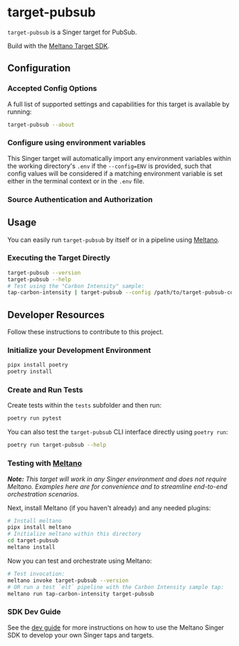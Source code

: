 # target-pubsub

`target-pubsub` is a Singer target for PubSub.

Build with the [Meltano Target SDK](https://sdk.meltano.com).

<!--

Developer TODO: Update the below as needed to correctly describe the install procedure. For instance, if you do not have a PyPi repo, or if you want users to directly install from your git repo, you can modify this step as appropriate.

## Installation

Install from PyPi:

```bash
pipx install target-pubsub
```

Install from GitHub:

```bash
pipx install git+https://github.com/ORG_NAME/target-pubsub.git@main
```

-->

## Configuration

### Accepted Config Options

<!--
Developer TODO: Provide a list of config options accepted by the target.

This section can be created by copy-pasting the CLI output from:

```
target-pubsub --about --format=markdown
```
-->

A full list of supported settings and capabilities for this
target is available by running:

```bash
target-pubsub --about
```

### Configure using environment variables

This Singer target will automatically import any environment variables within the working directory's
`.env` if the `--config=ENV` is provided, such that config values will be considered if a matching
environment variable is set either in the terminal context or in the `.env` file.

### Source Authentication and Authorization

<!--
Developer TODO: If your target requires special access on the destination system, or any special authentication requirements, provide those here.
-->

## Usage

You can easily run `target-pubsub` by itself or in a pipeline using [Meltano](https://meltano.com/).

### Executing the Target Directly

```bash
target-pubsub --version
target-pubsub --help
# Test using the "Carbon Intensity" sample:
tap-carbon-intensity | target-pubsub --config /path/to/target-pubsub-config.json
```

## Developer Resources

Follow these instructions to contribute to this project.

### Initialize your Development Environment

```bash
pipx install poetry
poetry install
```

### Create and Run Tests

Create tests within the `tests` subfolder and
  then run:

```bash
poetry run pytest
```

You can also test the `target-pubsub` CLI interface directly using `poetry run`:

```bash
poetry run target-pubsub --help
```

### Testing with [Meltano](https://meltano.com/)

_**Note:** This target will work in any Singer environment and does not require Meltano.
Examples here are for convenience and to streamline end-to-end orchestration scenarios._

<!--
Developer TODO:
Your project comes with a custom `meltano.yml` project file already created. Open the `meltano.yml` and follow any "TODO" items listed in
the file.
-->

Next, install Meltano (if you haven't already) and any needed plugins:

```bash
# Install meltano
pipx install meltano
# Initialize meltano within this directory
cd target-pubsub
meltano install
```

Now you can test and orchestrate using Meltano:

```bash
# Test invocation:
meltano invoke target-pubsub --version
# OR run a test `elt` pipeline with the Carbon Intensity sample tap:
meltano run tap-carbon-intensity target-pubsub
```

### SDK Dev Guide

See the [dev guide](https://sdk.meltano.com/en/latest/dev_guide.html) for more instructions on how to use the Meltano Singer SDK to
develop your own Singer taps and targets.

